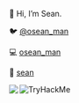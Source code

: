👋 Hi, I’m Sean. 

:bird: [@osean_man](https://twitter.com/osean_man)

:computer: [osean_man](https://github.com/osean-man)

:ninja: [sean](https://tryhackme.com/p/sean)


<img src="https://tryhackme-badges.s3.amazonaws.com/sean.png" alt="TryHackMe">
<img align="left" src="https://github-readme-stats.vercel.app/api?username=osean-man&show_icons=true&theme=merko" />
 
